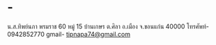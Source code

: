 # -
น.ส.ทิพย์นภา พรมราช
60 หมู่ 15 บ้านเกษร
ต.ศิลา อ.เมือง
จ.ขอนแก่น 40000
โทรศัพท์- 0942852770
gmail- tipnapa74@gmail.com
